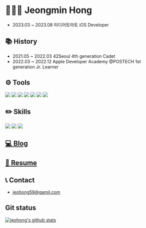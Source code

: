 # 🧑🏻‍💻 Jeongmin Hong
- 2023.03 ~ 2023.08 미디어토마토 iOS Developer

## 📚 History
- 2021.05 ~ 2022.03 42Seoul 4th generation Cadet 
- 2022.03 ~ 2022.12 Apple Developer Academy @POSTECH 1st generation Jr. Learner

## ⚙️ Tools
<img src="https://img.shields.io/badge/VSCode-007ACC?style=flat&logo=Visual Studio Code&logoColor=white"/> <img src="https://img.shields.io/badge/Xcode-147EFB?style=flat&logo=Xcode&logoColor=white"/> <img src="https://img.shields.io/badge/Notion-000000?style=flat&logo=Notion&logoColor=white"/> <img src="https://img.shields.io/badge/Github-181717?style=flat&logo=Github&logoColor=white"/> <img src="https://img.shields.io/badge/Git-F05032?style=flat&logo=Git&logoColor=white"/> <img src="https://img.shields.io/badge/Vim-019733?style=flat&logo=Vim&logoColor=white"/> <img src="https://img.shields.io/badge/Visual Studio-5C2D91?style=flat&logo=Visual Studio&logoColor=white"/>

## ✏️ Skills
<img src="https://img.shields.io/badge/Swift-F05138?style=flat&logo=Swift&logoColor=white"/> <img src="https://img.shields.io/badge/Objective--C-BA90C6?style=flat-square&logo=Apple&logoColor=white"/> <img src="https://img.shields.io/badge/C-A8B9CC?style=flat&logo=C&logoColor=white"/>

## [💻 Blog](https://ai-hong.tistory.com)

## [📄 Resume](https://pouncing-respect-d72.notion.site/09768df4a6db41b4adc808e05697497c)

## 📞 Contact
- jeohong59@gamil.com

## Git status
[![jeohong's github stats](https://github-readme-stats.vercel.app/api?username=jeohong&theme=moltack&show_icons=true)](https://github.com/anuraghazra/github-readme-stats)
